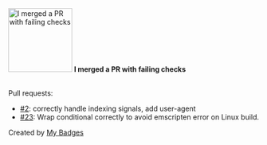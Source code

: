 <img src="https://my-badges.github.io/my-badges/this-is-fine.png" alt="I merged a PR with failing checks" title="I merged a PR with failing checks" width="128">
<strong>I merged a PR with failing checks</strong>
<br><br>

Pull requests:

- <a href="https://github.com/andypiper/mastodon_digest/pull/2">#2</a>: correctly handle indexing signals, add user-agent
- <a href="https://github.com/atomic14/esp32-zxspectrum/pull/23">#23</a>: Wrap conditional  correctly to avoid emscripten error on Linux build.


Created by <a href="https://github.com/my-badges/my-badges">My Badges</a>
